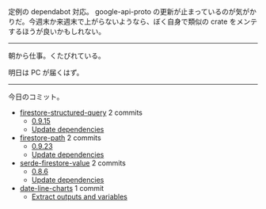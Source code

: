 定例の dependabot 対応。 google-api-proto の更新が止まっているのが気がかりだ。今週末か来週末で上がらないようなら、ぼく自身で類似の crate をメンテするほうが良いかもしれない。

---

朝から仕事。くたびれている。

明日は PC が届くはず。

---

今日のコミット。

- [firestore-structured-query](https://github.com/bouzuya/firestore-structured-query) 2 commits
  - [0.9.15](https://github.com/bouzuya/firestore-structured-query/commit/d1d1f7839c87c8df957e7ecae7e99d4e4fcf8dfc)
  - [Update dependencies](https://github.com/bouzuya/firestore-structured-query/commit/346e43fecb486c2d77d2aa77d1d0459fe4b75922)
- [firestore-path](https://github.com/bouzuya/firestore-path) 2 commits
  - [0.9.23](https://github.com/bouzuya/firestore-path/commit/29244a26f2707b8fe4ac30efb3c06fe433626074)
  - [Update dependencies](https://github.com/bouzuya/firestore-path/commit/65248e885c75b21eb45a7bde88eecdc8fc96e95b)
- [serde-firestore-value](https://github.com/bouzuya/serde-firestore-value) 2 commits
  - [0.8.6](https://github.com/bouzuya/serde-firestore-value/commit/d6081944e2d37747aa86e76280b9938a5805c3f7)
  - [Update dependencies](https://github.com/bouzuya/serde-firestore-value/commit/39487feb55f58945c1b65eb2fec4868efb4368eb)
- [date-line-charts](https://github.com/bouzuya/date-line-charts) 1 commit
  - [Extract outputs and variables](https://github.com/bouzuya/date-line-charts/commit/cd026676863041dbea241d12547d4d0ab2fa165f)
